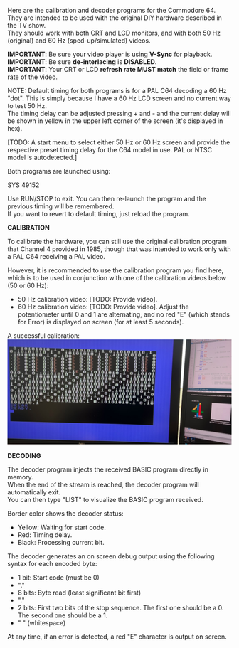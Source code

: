 Here are the calibration and decoder programs for the Commodore 64.  
They are intended to be used with the original DIY hardware described in the TV show.  
They should work with both CRT and LCD monitors, and with both 50 Hz (original) and 60 Hz (sped-up/simulated) videos.  

**IMPORTANT**: Be sure your video player is using **V-Sync** for playback.  
**IMPORTANT**: Be sure **de-interlacing** is **DISABLED**.  
**IMPORTANT**: Your CRT or LCD **refresh rate MUST match** the field or frame rate of the video.  

NOTE: Default timing for both programs is for a PAL C64 decoding a 60 Hz "dot". This is simply because I have a 60 Hz LCD screen and no current way to test 50 Hz.  
      The timing delay can be adjusted pressing + and - and the current delay will be shown in yellow in the upper left corner of the screen (it's displayed in hex).  

[TODO: A start menu to select either 50 Hz or 60 Hz screen and provide the respective preset timing delay for the C64 model in use. PAL or NTSC model is autodetected.]


Both programs are launched using:

  SYS 49152

Use RUN/STOP to exit. You can then re-launch the program and the previous timing will be remembered.  
If you want to revert to default timing, just reload the program.  


**CALIBRATION**

To calibrate the hardware, you can still use the original calibration program that Channel 4 provided in 1985, though that was intended to work only with a PAL C64 receiving a PAL video.  

However, it is recommended to use the calibration program you find here, which is to be used in conjunction with one of the calibration videos below (50 or 60 Hz):
- 50 Hz calibration video: [TODO: Provide video].
- 60 Hz calibration video: [TODO: Provide video].
Adjust the potentiometer until 0 and 1 are alternating, and no red "E" (which stands for Error) is displayed on screen (for at least 5 seconds).

A successful calibration:
![My image description](../docs/images/20240916-C4-calib.jpg)


**DECODING**

The decoder program injects the received BASIC program directly in memory.  
When the end of the stream is reached, the decoder program will automatically exit.  
You can then type "LIST" to visualize the BASIC program received.  

Border color shows the decoder status:
- Yellow: Waiting for start code.
- Red: Timing delay.
- Black: Processing current bit.

The decoder generates an on screen debug output using the following syntax for each encoded byte:
- 1 bit: Start code (must be 0)
- "."
- 8 bits: Byte read (least significant bit first)
- "."
- 2 bits: First two bits of the stop sequence. The first one should be a 0. The second one should be a 1.
- " " (whitespace)

At any time, if an error is detected, a red "E" character is output on screen.  




